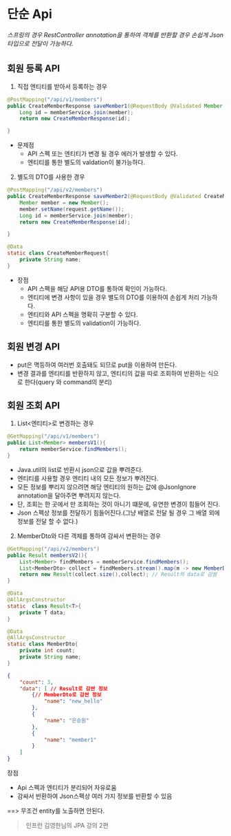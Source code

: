 # 단순 Api 

###### 스프링의 경우 RestController annotation을 통하여 객체를 반환할 경우 손쉽게 Json타입으로 전달이 가능하다.



## 회원 등록 API



1. 직접 엔티티를 받아서 등록하는 경우



```java
@PostMapping("/api/v1/members")
public CreateMemberResponse saveMember1(@RequestBody @Validated Member member){
    Long id = memberService.join(member);
    return new CreateMemberResponse(id);

}
```

- 문제점
  - API 스펙 또는 엔티티가 변경 될 경우 에러가 발생할 수 있다.
  - 엔티티를 통한 별도의 valdation이 불가능하다.





2. 별도의 DTO를 사용한 경우

```java
@PostMapping("/api/v2/members")
public CreateMemberResponse saveMember2(@RequestBody @Validated CreateMemberRequest request){
    Member member = new Member();
    member.setName(request.getName());
    Long id = memberService.join(member);
    return new CreateMemberResponse(id);

}

@Data
static class CreateMemberRequest{
    private String name;
}
```

- 장점
  - API 스펙을 해당 API용 DTO를 통하여 확인이 가능하다.
  - 엔티티에 변경 사항이 있을 경우 별도의 DTO를 이용하여 손쉽게 처리 가능하다.
  - 엔티티와 API 스펙을 명확히 구분할 수 있다.
  - 엔티티를 통한 별도의 validation이 가능하다.









## 회원 변경 API



- put은 멱등하여 여러번 호출돼도 되므로 put을 이용하여 만든다.
- 변경 결과를 엔티티를 반환하지 않고, 엔티티의 값을 따로 조회하여 반환하는 식으로 한다(query 와 command의 분리)







## 회원 조회 API



1. List<엔티티>로 변경하는 경우

```java
@GetMapping("/api/v1/members")
public List<Member> membersV1(){
    return memberService.findMembers();
}
```

- Java.util의 list로 반환시 json으로 값을 뿌려준다.
- 엔티티를 사용할 경우 엔티티 내의 모든 정보가 뿌려진다.
- 모든 정보를 뿌리지 않으려면 해당 엔티티의 원하는 값에 @JsonIgnore annotation을 달아주면 뿌려지지 않는다.
- 단, 조회는 한 곳에서 만 조회하는 것이 아니기 떄문에, 유연한 변경이 힘들어 진다.
- Json 스펙상 정보를 전달하기 힘들어진다.(그냥 배열로 전달 될 경우 그 배열 외에 정보를 전달 할 수 없다.)





2. MemberDto와 다른 객체를 통하여 감싸서 변환하는 경우

```java
@GetMapping("/api/v2/members")
public Result membersV2(){
    List<Member> findMembers = memberService.findMembers();
    List<MemberDto> collect = findMembers.stream().map(m -> new MemberDto(m.getName())).collect(Collectors.toList()); // 각각의 정보를 MemberDto로 감쌈
    return new Result(collect.size(),collect); // Result의 data로 감쌈
}

@Data
@AllArgsConstructor
static  class Result<T>{
    private T data;
}

@Data
@AllArgsConstructor
static class MemberDto{
  	private int count;
    private String name;
}
```



```json
{
  	"count": 3,
    "data": [ // Result로 감싼 정보
        {// MemberDto로 감싼 정보
            "name": "new_hello"
        },
        {
            "name": "은승원"
        },
        {
            "name": "member1"
        }
    ]
}
```



장점

- Api 스펙과 엔티티가 분리되어 자유로움
- 감싸서 반환하여 Json스펙상 여러 가지 정보를 반환할 수 있음





==> 무조건 entity를 노출하면 안된다.



> ​	인프런 김영한님의 JPA 강의 2편